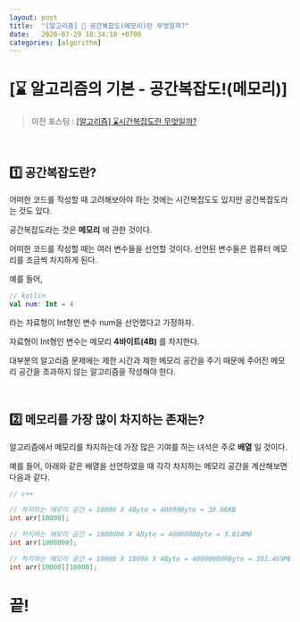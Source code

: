 ```yaml
---
layout: post
title:  "[알고리즘] 🧩 공간복잡도(메모리)란 무엇일까?"
date:   2020-07-29 18:34:10 +0700
categories: [algorithm]
---
```


# [⌛️ 알고리즘의 기본 - 공간복잡도!(메모리)]

> 이전 포스팅 : [[알고리즘] ⌛️시간복잡도란 무엇일까?](https://choheeis.github.io/newblog//articles/2020-07/TimeComplexity)

<br>

## 1️⃣ 공간복잡도란?

어떠한 코드를 작성할 때 고려해보아야 하는 것에는 시간복잡도도 있지만 공간복잡도라는 것도 있다. 

공간복잡도라는 것은 __메모리__ 에 관한 것이다.

어떠한 코드를 작성할 때는 여러 변수들을 선언할 것이다. 선언된 변수들은 컴퓨터 메모리를 조금씩 차지하게 된다.

예를 들어, 

~~~kotlin
// kotlin
val num: Int = 4
~~~

라는 자료형이 Int형인 변수 num을 선언했다고 가정하자.

자료형이 Int형인 변수는 메모리 __4바이트(4B)__ 를 차지한다.

대부분의 알고리즘 문제에는 제한 시간과 제한 메모리 공간을 주기 때문에 주어진 메모리 공간을 초과하지 않는 알고리즘을 작성해야 한다.

<br>

## 2️⃣ 메모리를 가장 많이 차지하는 존재는?

알고리즘에서 메모리를 차지하는데 가장 많은 기여를 하는 녀석은 주로 __배열__ 일 것이다.

예를 들어, 아래와 같은 배열을 선언하였을 때 각각 차지하는 메모리 공간을 계산해보면 다음과 같다.

~~~c++
// c++

// 차지하는 메모리 공간 = 10000 X 4Byte = 40000Byte = 39.06KB
int arr[10000];

// 차지하는 메모리 공간 = 1000000 X 4Byte = 4000000Byte = 3.814MB
int arr[1000000];

// 차지하는 메모리 공간 = 10000 X 10000 X 4Byte = 400000000Byte = 381.469MB
int arr[10000][10000];
~~~

# 끝!